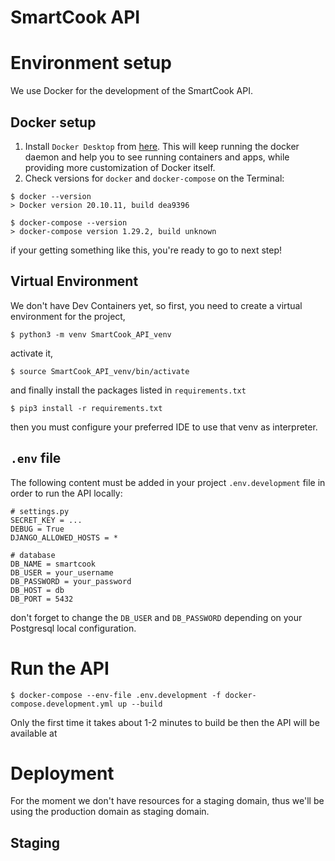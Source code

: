 # SmartCook API

# Environment setup
We use Docker for the development of the SmartCook API.
## Docker setup
1. Install `Docker Desktop` from [here](https://docs.docker.com/desktop/mac/install/). This
will keep running the docker daemon and help you to see running containers and apps, 
while providing more customization of Docker itself.
2. Check versions for `docker` and `docker-compose` on the Terminal:

```shell
$ docker --version
> Docker version 20.10.11, build dea9396
```
```shell
$ docker-compose --version
> docker-compose version 1.29.2, build unknown
```

if your getting something like this, you're ready to go to next step!


## Virtual Environment
We don't have Dev Containers yet, so first, you need to create a virtual environment
for the project,
```shell
$ python3 -m venv SmartCook_API_venv
```
activate it,
```shell
$ source SmartCook_API_venv/bin/activate
```
and finally install the packages listed in `requirements.txt`
```shell
$ pip3 install -r requirements.txt
```
then you must configure your preferred IDE to use that venv as interpreter.

## `.env` file
The following content must be added in your project `.env.development` file in order to run
the API locally:
```dotenv
# settings.py
SECRET_KEY = ...
DEBUG = True
DJANGO_ALLOWED_HOSTS = *

# database
DB_NAME = smartcook
DB_USER = your_username
DB_PASSWORD = your_password
DB_HOST = db
DB_PORT = 5432
```
don't forget to change the `DB_USER` and `DB_PASSWORD` depending on your Postgresql
local configuration.

# Run the API
```shell
$ docker-compose --env-file .env.development -f docker-compose.development.yml up --build
```
Only the first time it takes about 1-2 minutes to build be
then the API will be available at 

# Deployment
For the moment we don't have resources for a staging domain, thus we'll be
using the production domain as staging domain.

## Staging


